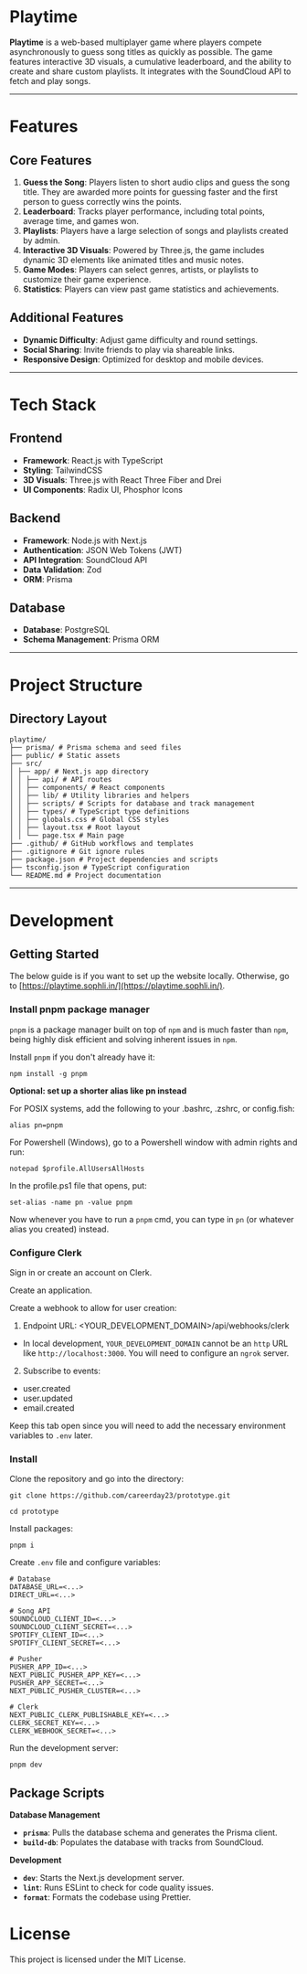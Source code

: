 # Playtime

**Playtime** is a web-based multiplayer game where players compete asynchronously to guess song titles as quickly as possible. The game features interactive 3D visuals, a cumulative leaderboard, and the ability to create and share custom playlists. It integrates with the SoundCloud API to fetch and play songs.

---

# Features

## Core Features

1. **Guess the Song**: Players listen to short audio clips and guess the song title. They are awarded more points for guessing faster and the first person to guess correctly wins the points.
2. **Leaderboard**: Tracks player performance, including total points, average time, and games won.
3. **Playlists**: Players have a large selection of songs and playlists created by admin.
4. **Interactive 3D Visuals**: Powered by Three.js, the game includes dynamic 3D elements like animated titles and music notes.
5. **Game Modes**: Players can select genres, artists, or playlists to customize their game experience.
6. **Statistics**: Players can view past game statistics and achievements.

## Additional Features

- **Dynamic Difficulty**: Adjust game difficulty and round settings.
- **Social Sharing**: Invite friends to play via shareable links.
- **Responsive Design**: Optimized for desktop and mobile devices.

---

# Tech Stack

## **Frontend**

- **Framework**: React.js with TypeScript
- **Styling**: TailwindCSS
- **3D Visuals**: Three.js with React Three Fiber and Drei
- **UI Components**: Radix UI, Phosphor Icons

## **Backend**

- **Framework**: Node.js with Next.js
- **Authentication**: JSON Web Tokens (JWT)
- **API Integration**: SoundCloud API
- **Data Validation**: Zod
- **ORM**: Prisma

## **Database**

- **Database**: PostgreSQL
- **Schema Management**: Prisma ORM

---

# Project Structure

## Directory Layout

```
playtime/
├── prisma/ # Prisma schema and seed files
├── public/ # Static assets
├── src/
│ ├── app/ # Next.js app directory
│ │ ├── api/ # API routes
│ │ ├── components/ # React components
│ │ ├── lib/ # Utility libraries and helpers
│ │ ├── scripts/ # Scripts for database and track management
│ │ ├── types/ # TypeScript type definitions
│ │ ├── globals.css # Global CSS styles
│ │ ├── layout.tsx # Root layout
│ │ └── page.tsx # Main page
├── .github/ # GitHub workflows and templates
├── .gitignore # Git ignore rules
├── package.json # Project dependencies and scripts
├── tsconfig.json # TypeScript configuration
└── README.md # Project documentation
```

---

# Development

## Getting Started

The below guide is if you want to set up the website locally. Otherwise, go to [https://playtime.sophli.in/](https://playtime.sophli.in/).

### Install pnpm package manager

`pnpm` is a package manager built on top of `npm` and is much faster than `npm`, being highly disk efficient and solving inherent issues in `npm`.

Install `pnpm` if you don't already have it:

```
npm install -g pnpm
```

**Optional: set up a shorter alias like pn instead**

For POSIX systems, add the following to your .bashrc, .zshrc, or config.fish:

`alias pn=pnpm`

For Powershell (Windows), go to a Powershell window with admin rights and run:

`notepad $profile.AllUsersAllHosts`

In the profile.ps1 file that opens, put:

`set-alias -name pn -value pnpm`

Now whenever you have to run a `pnpm` cmd, you can type in `pn` (or whatever alias you created) instead.

### Configure Clerk

Sign in or create an account on Clerk.

Create an application.

Create a webhook to allow for user creation:

1. Endpoint URL: <YOUR_DEVELOPMENT_DOMAIN>/api/webhooks/clerk

- In local development, `YOUR_DEVELOPMENT_DOMAIN` cannot be an `http` URL like `http://localhost:3000`. You will need to configure an `ngrok` server.

2. Subscribe to events:

- user.created
- user.updated
- email.created

Keep this tab open since you will need to add the necessary environment variables to `.env` later.

### Install

Clone the repository and go into the directory:

```
git clone https://github.com/careerday23/prototype.git

cd prototype
```

Install packages:

```
pnpm i
```

Create `.env` file and configure variables:

```
# Database
DATABASE_URL=<...>
DIRECT_URL=<...>

# Song API
SOUNDCLOUD_CLIENT_ID=<...>
SOUNDCLOUD_CLIENT_SECRET=<...>
SPOTIFY_CLIENT_ID=<...>
SPOTIFY_CLIENT_SECRET=<...>

# Pusher
PUSHER_APP_ID=<...>
NEXT_PUBLIC_PUSHER_APP_KEY=<...>
PUSHER_APP_SECRET=<...>
NEXT_PUBLIC_PUSHER_CLUSTER=<...>

# Clerk
NEXT_PUBLIC_CLERK_PUBLISHABLE_KEY=<...>
CLERK_SECRET_KEY=<...>
CLERK_WEBHOOK_SECRET=<...>
```

Run the development server:

```
pnpm dev
```

## Package Scripts

**Database Management**

- **`prisma`**: Pulls the database schema and generates the Prisma client.
- **`build-db`**: Populates the database with tracks from SoundCloud.

**Development**

- **`dev`**: Starts the Next.js development server.
- **`lint`**: Runs ESLint to check for code quality issues.
- **`format`**: Formats the codebase using Prettier.

# License

This project is licensed under the MIT License.
